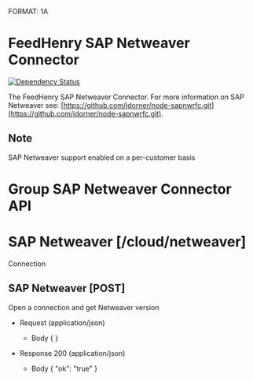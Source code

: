 FORMAT: 1A

# FeedHenry SAP Netweaver Connector
[![Dependency Status](https://img.shields.io/david/feedhenry-templates/fh-connector-sap-netweaver-cloud.svg?style=flat-square)](https://david-dm.org/feedhenry-templates/fh-connector-sap-netweaver-cloud)

The FeedHenry SAP Netweaver Connector. For more information on SAP Netweaver see: [https://github.com/jdorner/node-sapnwrfc.git](https://github.com/jdorner/node-sapnwrfc.git).

## Note

SAP Netweaver support enabled on a per-customer basis

# Group SAP Netweaver Connector API

# SAP Netweaver [/cloud/netweaver]

Connection

## SAP Netweaver [POST] 

Open a connection and get Netweaver version

+ Request (application/json)
    + Body
        {
        }

+ Response 200 (application/json)
    + Body
            {
              "ok": "true"
            }
